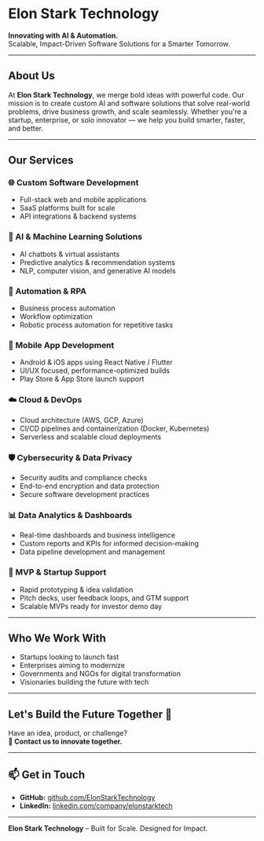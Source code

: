 
# Elon Stark Technology

**Innovating with AI & Automation.**  
Scalable, Impact-Driven Software Solutions for a Smarter Tomorrow.

---

## About Us

At **Elon Stark Technology**, we merge bold ideas with powerful code. Our mission is to create custom AI and software solutions that solve real-world problems, drive business growth, and scale seamlessly. Whether you're a startup, enterprise, or solo innovator — we help you build smarter, faster, and better.

---

## Our Services

### 🌐 Custom Software Development
- Full-stack web and mobile applications
- SaaS platforms built for scale
- API integrations & backend systems

### 🤖 AI & Machine Learning Solutions
- AI chatbots & virtual assistants
- Predictive analytics & recommendation systems
- NLP, computer vision, and generative AI models

### 🧩 Automation & RPA
- Business process automation
- Workflow optimization
- Robotic process automation for repetitive tasks

### 📱 Mobile App Development
- Android & iOS apps using React Native / Flutter
- UI/UX focused, performance-optimized builds
- Play Store & App Store launch support

### ☁️ Cloud & DevOps
- Cloud architecture (AWS, GCP, Azure)
- CI/CD pipelines and containerization (Docker, Kubernetes)
- Serverless and scalable cloud deployments

### 🛡️ Cybersecurity & Data Privacy
- Security audits and compliance checks
- End-to-end encryption and data protection
- Secure software development practices

### 📊 Data Analytics & Dashboards
- Real-time dashboards and business intelligence
- Custom reports and KPIs for informed decision-making
- Data pipeline development and management

### 🧪 MVP & Startup Support
- Rapid prototyping & idea validation
- Pitch decks, user feedback loops, and GTM support
- Scalable MVPs ready for investor demo day

---

## Who We Work With

- Startups looking to launch fast
- Enterprises aiming to modernize
- Governments and NGOs for digital transformation
- Visionaries building the future with tech

---

## Let's Build the Future Together 🤝

Have an idea, product, or challenge?  
**📩 Contact us to innovate together.**  

---

## 📫 Get in Touch

- **GitHub:** [github.com/ElonStarkTechnology](https://github.com/ElonStarkTech)
- **LinkedIn:** [linkedin.com/company/elonstarktech](https://www.linkedin.com/company/elon-stark-technology)

---

**Elon Stark Technology** – Built for Scale. Designed for Impact.  

<!--

**Here are some ideas to get you started:**

🙋‍♀️ A short introduction - what is your organization all about?
🌈 Contribution guidelines - how can the community get involved?
👩‍💻 Useful resources - where can the community find your docs? Is there anything else the community should know?
🍿 Fun facts - what does your team eat for breakfast?
🧙 Remember, you can do mighty things with the power of [Markdown](https://docs.github.com/github/writing-on-github/getting-started-with-writing-and-formatting-on-github/basic-writing-and-formatting-syntax)
-->

